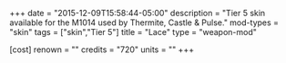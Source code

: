 +++
date = "2015-12-09T15:58:44-05:00"
description = "Tier 5 skin available for the M1014 used by Thermite, Castle & Pulse."
mod-types = "skin"
tags = ["skin","Tier 5"]
title = "Lace"
type = "weapon-mod"

[cost]
  renown = ""
  credits = "720"
  units = ""
+++
